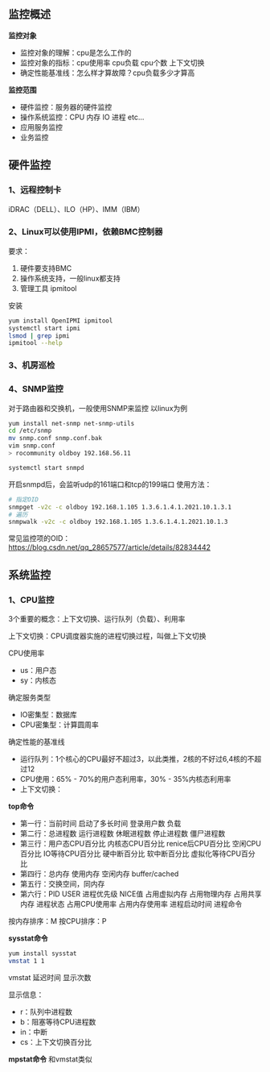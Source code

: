 ## 监控概述
**监控对象**
+ 监控对象的理解：cpu是怎么工作的
+ 监控对象的指标：cpu使用率 cpu负载 cpu个数 上下文切换
+ 确定性能基准线：怎么样才算故障？cpu负载多少才算高

**监控范围**
+ 硬件监控：服务器的硬件监控
+ 操作系统监控：CPU 内存 IO 进程 etc...
+ 应用服务监控
+ 业务监控

## 硬件监控
### 1、远程控制卡
iDRAC（DELL）、ILO（HP）、IMM（IBM）

### 2、Linux可以使用IPMI，依赖BMC控制器
要求：
1. 硬件要支持BMC
2. 操作系统支持，一般linux都支持
3. 管理工具 ipmitool

安装
```bash
yum install OpenIPMI ipmitool
systemctl start ipmi
lsmod | grep ipmi
ipmitool --help
```
### 3、机房巡检
### 4、SNMP监控
对于路由器和交换机，一般使用SNMP来监控
以linux为例
```bash
yum install net-snmp net-snmp-utils
cd /etc/snmp
mv snmp.conf snmp.conf.bak
vim snmp.conf
> rocommunity oldboy 192.168.56.11

systemctl start snmpd
```
开启snmpd后，会监听udp的161端口和tcp的199端口
使用方法：
```bash
# 指定OID
snmpget -v2c -c oldboy 192.168.1.105 1.3.6.1.4.1.2021.10.1.3.1
# 遍历
snmpwalk -v2c -c oldboy 192.168.1.105 1.3.6.1.4.1.2021.10.1.3
```
常见监控项的OID：https://blog.csdn.net/qq_28657577/article/details/82834442

## 系统监控
### 1、CPU监控
3个重要的概念：上下文切换、运行队列（负载）、利用率

上下文切换：CPU调度器实施的进程切换过程，叫做上下文切换

CPU使用率
+ us：用户态
+ sy：内核态

确定服务类型
+ IO密集型：数据库
+ CPU密集型：计算圆周率

确定性能的基准线
+ 运行队列：1个核心的CPU最好不超过3，以此类推，2核的不好过6,4核的不超过12
+ CPU使用：65% - 70%的用户态利用率，30% - 35%内核态利用率
+ 上下文切换：

**top命令**
+ 第一行：当前时间 启动了多长时间 登录用户数 负载
+ 第二行：总进程数 运行进程数 休眠进程数 停止进程数 僵尸进程数
+ 第三行：用户态CPU百分比 内核态CPU百分比 renice后CPU百分比 空闲CPU百分比 IO等待CPU百分比 硬中断百分比 软中断百分比 虚拟化等待CPU百分比
+ 第四行：总内存 使用内存 空闲内存 buffer/cached
+ 第五行：交换空间，同内存
+ 第六行：PID USER 进程优先级 NICE值 占用虚拟内存 占用物理内存 占用共享内存 进程状态 占用CPU使用率 占用内存使用率 进程启动时间 进程命令

按内存排序：M 
按CPU排序：P

**sysstat命令**

```bash
yum install sysstat
vmstat 1 1
```
vmstat 延迟时间 显示次数

显示信息：
+ r：队列中进程数
+ b：阻塞等待CPU进程数
+ in：中断
+ cs：上下文切换百分比

**mpstat命令**
和vmstat类似
